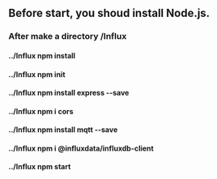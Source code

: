 ## Before start, you shoud install Node.js.
### After make a directory /Influx
#### ../Influx npm install
#### ../Influx npm init
#### ../Influx npm install express --save
#### ../Influx npm i cors
#### ../Influx npm install mqtt --save
#### ../Influx npm i @influxdata/influxdb-client
#### ../Influx npm start 
